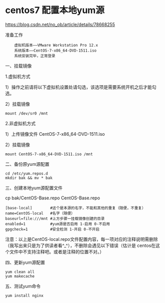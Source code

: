 # centos7 配置本地yum源
https://blog.csdn.net/no_ob/article/details/78668255

准备工作

        虚拟机版本——VMware Workstation Pro 12.x
        系统版本——CentOS-7-x86_64-DVD-1511.iso
        系统安装完毕，正常登录 

一、挂载镜像

1.虚拟机方式

1）操作之前请将以下虚拟机设置处请勾选，该选项是需要系统开机之后才能勾选。

2）挂载镜像

    mount /dev/sr0 /mnt

2.非虚拟机方式

1）上传镜像文件 CentOS-7-x86_64-DVD-1511.iso

2）挂载镜像

    mount CentOS-7-x86_64-DVD-1511.iso /mnt

二、备份原yum源配置

    cd /etc/yum.repos.d 
    mkdir bak && mv * bak

三、创建本地yum源配置文件

cp bak/CentOS-Base.repo CentOS-Base.repo

```
[base-local]        #这个是本源的名字，不能和其他的重复（随便，不重复）
name=CentOS-local   #名字（随便）
baseurl=file:///mnt #上方步骤一挂载镜像创建的目录
enabled=1           #yum源是否启用 1-启用 0-不启用
gpgcheck=1          #安全检测 1-开启 0-不开启
```

注意：以上是CentOS-local.repo文件配置内容，每一项对应的注释说明需删除（我写出来只是为了供读者看^_^），不删除会遇见以下错误（估计是 centos在这个文件中不支持注释吧。或者是注释的位置不对。）

四、更新yum源配置

    yum clean all
    yum makecache

五、测试yum命令
    
    yum install nginx